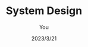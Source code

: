 ---
title: System Design
date: 2023/3/21
description: I am quite interested in system design, especially on the combination of tools to deliver a smooth UX & DX.
tag: notes
author: You
---